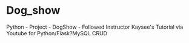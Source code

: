 # Dog_show
Python - Project - DogShow - Followed Instructor Kaysee's Tutorial via Youtube for Python/Flask?MySQL CRUD
